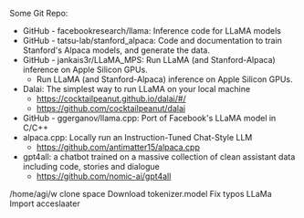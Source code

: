 Some Git Repo:
- GitHub - facebookresearch/llama: Inference code for LLaMA models
- GitHub - tatsu-lab/stanford_alpaca: Code and documentation to train Stanford's Alpaca models, and generate the data.
- GitHub - jankais3r/LLaMA_MPS: Run LLaMA (and Stanford-Alpaca) inference on Apple Silicon GPUs.
    - Run LLaMA (and Stanford-Alpaca) inference on Apple Silicon GPUs.
- Dalai: The simplest way to run LLaMA on your local machine
    - https://cocktailpeanut.github.io/dalai/#/
    - https://github.com/cocktailpeanut/dalai
- GitHub - ggerganov/llama.cpp: Port of Facebook's LLaMA model in C/C++
- alpaca.cpp: Locally run an Instruction-Tuned Chat-Style LLM
    - https://github.com/antimatter15/alpaca.cpp
- gpt4all: a chatbot trained on a massive collection of clean assistant data including code, stories and dialogue
    - https://github.com/nomic-ai/gpt4all

/home/agi/w clone space 
Download tokenizer.model
Fix typos LLaMa
Import acceslaater
